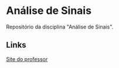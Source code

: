 # Análise de Sinais

Repositório da disciplina "Análise de Sinais".

Links
-----

[Site do professor](http://intrasis.unb.br/sand/index.php/graduacao/analise-de-sinais/)
